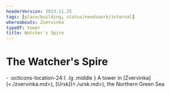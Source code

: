 ```yaml
---
headerVersion: 2023.11.25
tags: [place/building, status/needswork/internal]
whereabouts: Zvervinka
typeOf: tower
title: Watcher's Spire
---
```

# The Watcher's Spire
<div class="grid cards ext-narrow-margin ext-one-column" markdown>
-    :octicons-location-24:{ .lg .middle } A tower in [Zvervinka](<./zvervinka.md>), [Ursk](<./ursk.md>), the Northern Green Sea  
</div>


